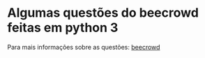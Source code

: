 # Algumas questões do beecrowd feitas em python 3

Para mais informações sobre as questões: [beecrowd](https://www.beecrowd.com.br/judge/pt)
